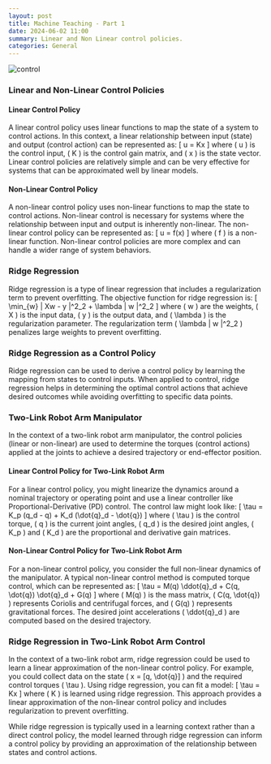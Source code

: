 ```yaml
---
layout: post
title: Machine Teaching - Part 1
date: 2024-06-02 11:00
summary: Linear and Non Linear control policies.
categories: General
---
```


<img src="https://i.ibb.co/3Npp9zt/control.jpg" alt="control" border="0">

### Linear and Non-Linear Control Policies

#### Linear Control Policy
A linear control policy uses linear functions to map the state of a system to control actions. In this context, a linear relationship between input (state) and output (control action) can be represented as:
\[ u = Kx \]
where \( u \) is the control input, \( K \) is the control gain matrix, and \( x \) is the state vector. Linear control policies are relatively simple and can be very effective for systems that can be approximated well by linear models.

#### Non-Linear Control Policy
A non-linear control policy uses non-linear functions to map the state to control actions. Non-linear control is necessary for systems where the relationship between input and output is inherently non-linear. The non-linear control policy can be represented as:
\[ u = f(x) \]
where \( f \) is a non-linear function. Non-linear control policies are more complex and can handle a wider range of system behaviors.

### Ridge Regression
Ridge regression is a type of linear regression that includes a regularization term to prevent overfitting. The objective function for ridge regression is:
\[ \min_{w} \| Xw - y \|^2_2 + \lambda \| w \|^2_2 \]
where \( w \) are the weights, \( X \) is the input data, \( y \) is the output data, and \( \lambda \) is the regularization parameter. The regularization term \( \lambda \| w \|^2_2 \) penalizes large weights to prevent overfitting.

### Ridge Regression as a Control Policy
Ridge regression can be used to derive a control policy by learning the mapping from states to control inputs. When applied to control, ridge regression helps in determining the optimal control actions that achieve desired outcomes while avoiding overfitting to specific data points.

### Two-Link Robot Arm Manipulator

In the context of a two-link robot arm manipulator, the control policies (linear or non-linear) are used to determine the torques (control actions) applied at the joints to achieve a desired trajectory or end-effector position.

#### Linear Control Policy for Two-Link Robot Arm
For a linear control policy, you might linearize the dynamics around a nominal trajectory or operating point and use a linear controller like Proportional-Derivative (PD) control. The control law might look like:
\[ \tau = K_p (q_d - q) + K_d (\dot{q}_d - \dot{q}) \]
where \( \tau \) is the control torque, \( q \) is the current joint angles, \( q_d \) is the desired joint angles, \( K_p \) and \( K_d \) are the proportional and derivative gain matrices.

#### Non-Linear Control Policy for Two-Link Robot Arm
For a non-linear control policy, you consider the full non-linear dynamics of the manipulator. A typical non-linear control method is computed torque control, which can be represented as:
\[ \tau = M(q) \ddot{q}_d + C(q, \dot{q}) \dot{q}_d + G(q) \]
where \( M(q) \) is the mass matrix, \( C(q, \dot{q}) \) represents Coriolis and centrifugal forces, and \( G(q) \) represents gravitational forces. The desired joint accelerations \( \ddot{q}_d \) are computed based on the desired trajectory.

### Ridge Regression in Two-Link Robot Arm Control
In the context of a two-link robot arm, ridge regression could be used to learn a linear approximation of the non-linear control policy. For example, you could collect data on the state \( x = [q, \dot{q}] \) and the required control torques \( \tau \). Using ridge regression, you can fit a model:
\[ \tau = Kx \]
where \( K \) is learned using ridge regression. This approach provides a linear approximation of the non-linear control policy and includes regularization to prevent overfitting.

While ridge regression is typically used in a learning context rather than a direct control policy, the model learned through ridge regression can inform a control policy by providing an approximation of the relationship between states and control actions.